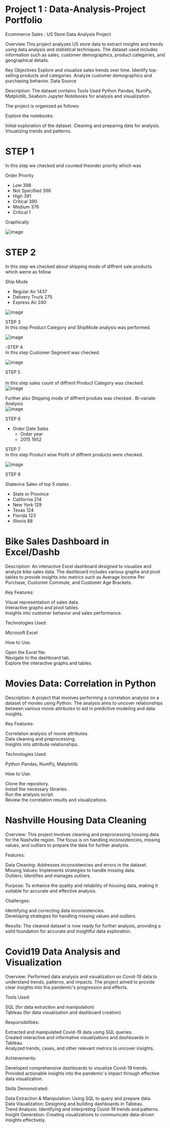 # Project 1 : Data-Analysis-Project Portfolio

Ecommerce Sales : US Store Data Analysis Project

Overview
This project analyzes US store data to extract insights and trends using data analysis and statistical techniques. The dataset used includes information such as sales, customer demographics, product categories, and geographical details.

Key Objectives
Explore and visualize sales trends over time.
Identify top-selling products and categories.
Analyze customer demographics and purchasing behavior.
Data Source

Description: The dataset contains
Tools Used
Python
Pandas, NumPy, Matplotlib, Seaborn
Jupyter Notebooks for analysis and visualization

The project is organized as follows:

Explore the notebooks:

 Initial exploration of the dataset.
 Cleaning and preparing data for analysis.
 Visualizing trends and patterns.

# STEP 1 <br>
In this step we checked and counted theorder priority which was<br>

Order Priority

- Low              398 <br>
- Not Specified    396 <br>
- High             391 <br>
- Critical         390 <br>
- Medium           376 <br>
- Critical           1 <br>


 Graphically <br>

 ![image](https://github.com/yasiralikhan96/EDA-Data-Analysis-Project/assets/174413017/b958bcda-7449-405d-9ef6-dcb9fe7cf242)


# STEP 2 <br>
In this step we checked about shipping mode of diffrent sale products which werre as follow <br>

Ship Mode <br>
- Regular Air       1437 <br>
- Delivery Truck     275 <br>
- Express Air        240 <br>

![image](https://github.com/yasiralikhan96/EDA-Data-Analysis-Project/assets/174413017/86f980c8-c066-4430-993d-dad2e8023821)


STEP 3 <br>
In this step Product Category and ShipMode analysis was performed. <br>

![image](https://github.com/yasiralikhan96/EDA-Data-Analysis-Project/assets/174413017/f0ae198a-3cc4-4eec-9427-097407147e5b)


-STEP 4 <br>
In this step Customer Segment was checked. <br>


![image](https://github.com/yasiralikhan96/EDA-Data-Analysis-Project/assets/174413017/aae6c4f0-05b1-4b1e-8c4b-e4c4b08f4599)

STEP 5 <br>  
In this step sales count of diffrent Product Category was checked. <br>
![image](https://github.com/yasiralikhan96/EDA-Data-Analysis-Project/assets/174413017/5f77fd04-bb36-4323-b8dc-3fe4f7b866f1)

Further also Shipping mode of diffrent produts was checked . Bi-variate Analysis <br>
![image](https://github.com/yasiralikhan96/EDA-Data-Analysis-Project/assets/174413017/de6ea7e2-59ec-44d8-b619-92e794590472)


STEP 6 <br>
- Order Date Sales<br>
  - Order year<br>
  - 2015    1952 <br>

STEP 7 <br>
In this step Product wise Profit of diffrent products were checked. <br>

![image](https://github.com/yasiralikhan96/EDA-Data-Analysis-Project/assets/174413017/4262af5c-6e96-472c-8786-1fb70f4e6f5b)

STEP 8 <br>

Statevice Sales of top 5 states . <br>
 - State or Province <br>
 - California    214 <br>
 - New York      129 <br>
 - Texas         124 <br>
 - Florida       123 <br>
 - Illinois       88

# Bike Sales Dashboard in Excel/Dashb

Description:
An interactive Excel dashboard designed to visualize and analyze bike sales data. The dashboard includes various graphs and pivot tables to provide insights into metrics such as Average Income Per Purchase, Customer Commute, and Customer Age Brackets.

Key Features:

   Visual representation of sales data.<br>
   Interactive graphs and pivot tables.<br>
   Insights into customer behavior and sales performance.<br>

Technologies Used:

   Microsoft Excel<br>

How to Use:

   Open the Excel file.<br>
   Navigate to the dashboard tab.<br>
   Explore the interactive graphs and tables. <br>

 # Movies Data: Correlation in Python

Description:
A project that involves performing a correlation analysis on a dataset of movies using Python. The analysis aims to uncover relationships between various movie attributes to aid in predictive modeling and data insights.

Key Features:

   Correlation analysis of movie attributes.<br>
   Data cleaning and preprocessing.<br>
   Insights into attribute relationships.<br>

Technologies Used:

   Python
   Pandas, NumPy, Matplotlib

How to Use:

   Clone the repository.<br>
   Install the necessary libraries.<br>
   Run the analysis script.<br>
   Review the correlation results and visualizations.<br>

# Nashville Housing Data Cleaning

Overview:
     This project involves cleaning and preprocessing housing data for the Nashville region. The focus is on handling inconsistencies, missing values, and outliers to prepare the data for further analysis.

Features:

   Data Cleaning: Addresses inconsistencies and errors in the dataset.<br>
   Missing Values: Implements strategies to handle missing data.<br>
   Outliers: Identifies and manages outliers.<br>

Purpose:
     To enhance the quality and reliability of housing data, making it suitable for accurate and effective analysis.<br>

Challenges:

 Identifying and correcting data inconsistencies.<br>
 Developing strategies for handling missing values and outliers.<br>

Results:
     The cleaned dataset is now ready for further analysis, providing a solid foundation for accurate and insightful data exploration.

# Covid19 Data Analysis and Visualization

Overview:
Performed data analysis and visualization on Covid-19 data to understand trends, patterns, and impacts. The project aimed to provide clear insights into the pandemic's progression and effects.

Tools Used:

   SQL (for data extraction and manipulation)<br>
   Tableau (for data visualization and dashboard creation)<br>

Responsibilities:

   Extracted and manipulated Covid-19 data using SQL queries.<br>
   Created interactive and informative visualizations and dashboards in Tableau.<br>
   Analyzed trends, cases, and other relevant metrics to uncover insights.<br>

Achievements:

   Developed comprehensive dashboards to visualize Covid-19 trends.<br>
   Provided actionable insights into the pandemic's impact through effective data visualization.<br>

Skills Demonstrated:

   Data Extraction & Manipulation: Using SQL to query and prepare data.<br>
   Data Visualization: Designing and building dashboards in Tableau.<br>
   Trend Analysis: Identifying and interpreting Covid-19 trends and patterns.<br>
   Insight Generation: Creating visualizations to communicate data-driven insights effectively.<br>

